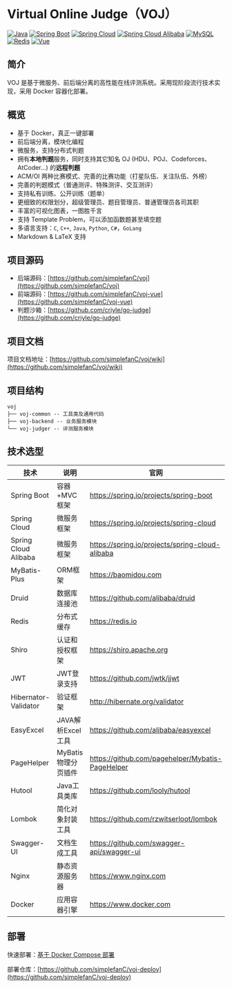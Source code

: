 # Virtual Online Judge（VOJ）

[![Java](https://img.shields.io/badge/Java-11-informational)](https://openjdk.java.net)
[![Spring Boot](https://img.shields.io/badge/Spring%20Boot-2.6.3-success)](https://spring.io/projects/spring-boot)
[![Spring Cloud](https://img.shields.io/badge/Spring%20Cloud-2021.0.1-success)](https://spring.io/projects/spring-cloud)
[![Spring Cloud Alibaba](https://img.shields.io/badge/Spring%20Cloud%20Alibaba-2021.0.1.0-success)](https://spring.io/projects/spring-cloud-alibaba)
[![MySQL](https://img.shields.io/badge/MySQL-8.0.19-blue)](https://www.mysql.com/)
[![Redis](https://img.shields.io/badge/Redis-5.0.9-red)](https://redis.io/)
[![Vue](https://img.shields.io/badge/Vue-2.6.11-success)](https://cn.vuejs.org/)

## 简介

VOJ 是基于微服务、前后端分离的高性能在线评测系统。采用现阶段流行技术实现，采用 Docker 容器化部署。

## 概览

+ 基于 Docker，真正一键部署
+ 前后端分离，模块化编程
+ 微服务，支持分布式判题
+ 拥有**本地判题**服务，同时支持其它知名 OJ (HDU、POJ、Codeforces、AtCoder...) 的**远程判题**
+ ACM/OI 两种比赛模式、完善的比赛功能（打星队伍、关注队伍、外榜）
+ 完善的判题模式（普通测评、特殊测评、交互测评）
+ 支持私有训练、公开训练（题单）
+ 更细致的权限划分，超级管理员、题目管理员、普通管理员各司其职
+ 丰富的可视化图表，一图胜千言
+ 支持 Template Problem，可以添加函数题甚至填空题
+ 多语言支持：`C`, `C++`, `Java`, `Python`, `C#`，`GoLang`
+ Markdown & LaTeX 支持

## 项目源码

+ 后端源码：[https://github.com/simplefanC/voj](https://github.com/simplefanC/voj)
+ 前端源码：[https://github.com/simplefanC/voj-vue](https://github.com/simplefanC/voj-vue)
+ 判题沙箱：[https://github.com/criyle/go-judge](https://github.com/criyle/go-judge)

## 项目文档

项目文档地址：[https://github.com/simplefanC/voj/wiki](https://github.com/simplefanC/voj/wiki)

## 项目结构

```
voj
├── voj-common -- 工具类及通用代码
├── voj-backend -- 业务服务模块
└── voj-judger -- 评测服务模块
```

## 技术选型

| 技术                 | 说明                | 官网                                            |
| -------------------- | ------------------- | ----------------------------------------------- |
| Spring Boot          | 容器+MVC框架        | https://spring.io/projects/spring-boot          |
| Spring Cloud         | 微服务框架          | https://spring.io/projects/spring-cloud         |
| Spring Cloud Alibaba | 微服务框架          | https://spring.io/projects/spring-cloud-alibaba |
| MyBatis-Plus         | ORM框架             | https://baomidou.com                            |
| Druid                | 数据库连接池        | https://github.com/alibaba/druid                |
| Redis                | 分布式缓存          | https://redis.io                                |
| Shiro                | 认证和授权框架      | https://shiro.apache.org                        |
| JWT                  | JWT登录支持         | https://github.com/jwtk/jjwt                    |
| Hibernator-Validator | 验证框架            | http://hibernate.org/validator                  |
| EasyExcel            | JAVA解析Excel工具   | https://github.com/alibaba/easyexcel            |
| PageHelper           | MyBatis物理分页插件 | https://github.com/pagehelper/Mybatis-PageHelper  |
| Hutool               | Java工具类库        | https://github.com/looly/hutool                 |
| Lombok               | 简化对象封装工具    | https://github.com/rzwitserloot/lombok          |
| Swagger-UI           | 文档生成工具        | https://github.com/swagger-api/swagger-ui       |
| Nginx                | 静态资源服务器      | https://www.nginx.com                          |
| Docker               | 应用容器引擎        | https://www.docker.com     

## 部署

快速部署：[基于 Docker Compose 部署](https://github.com/simplefanC/voj/wiki/deploy)

部署仓库：[https://github.com/simplefanC/voj-deploy](https://github.com/simplefanC/voj-deploy)
